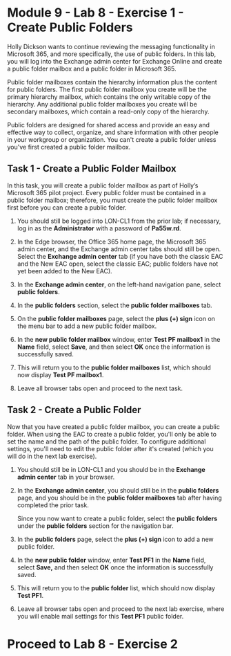 # Module 9 - Lab 8 - Exercise 1 - Create Public Folders

Holly Dickson wants to continue reviewing the messaging functionality in
Microsoft 365, and more specifically, the use of public folders. In this lab,
you will log into the Exchange admin center for Exchange Online and create a
public folder mailbox and a public folder in Microsoft 365.

Public folder mailboxes contain the hierarchy information plus the content for
public folders. The first public folder mailbox you create will be the primary
hierarchy mailbox, which contains the only writable copy of the hierarchy. Any
additional public folder mailboxes you create will be secondary mailboxes, which
contain a read-only copy of the hierarchy.

Public folders are designed for shared access and provide an easy and effective
way to collect, organize, and share information with other people in your
workgroup or organization. You can't create a public folder unless you've first
created a public folder mailbox.

## Task 1 - Create a Public Folder Mailbox

In this task, you will create a public folder mailbox as part of Holly’s
Microsoft 365 pilot project. Every public folder must be contained in a public
folder mailbox; therefore, you must create the public folder mailbox first
before you can create a public folder.

1.  You should still be logged into LON-CL1 from the prior lab; if necessary,
    log in as the **Administrator** with a password of **Pa55w.rd**.

2.  In the Edge browser, the Office 365 home page, the Microsoft 365 admin
    center, and the Exchange admin center tabs should still be open. Select the
    **Exchange admin center** tab (if you have both the classic EAC and the New
    EAC open, select the classic EAC; public folders have not yet been added to
    the New EAC).

3.  In the **Exchange admin center**, on the left-hand navigation pane, select
    **public folders**.

4.  In the **public folders** section, select the **public folder
    mailboxes** tab.

5.  On the **public folder mailboxes** page, select the **plus (+) sign** icon on
    the menu bar to add a new public folder mailbox.

6.  In the **new public folder mailbox** window, enter **Test PF mailbox1** in
    the **Name** field, select **Save**, and then select **OK** once the
    information is successfully saved.

7.  This will return you to the **public folder mailboxes** list, which should
    now display **Test PF mailbox1**.

8.  Leave all browser tabs open and proceed to the next task.

## Task 2 - Create a Public Folder

Now that you have created a public folder mailbox, you can create a public
folder. When using the EAC to create a public folder, you'll only be able to set
the name and the path of the public folder. To configure additional settings,
you'll need to edit the public folder after it's created (which you will do in
the next lab exercise).

1.  You should still be in LON-CL1 and you should be in the **Exchange admin
    center** tab in your browser.

2.  In the **Exchange admin center**, you should still be in the **public
    folders** page, and you should be in the **public folder mailboxes** tab
    after having completed the prior task.  
      
    Since you now want to create a public folder, select the **public folders**
    under the **public folders** section for the navigation bar.

3.  In the **public folders** page, select the **plus (+) sign** icon to add a
    new public folder.

4.  In the **new public folder** window, enter **Test PF1** in the **Name**
    field, select **Save,** and then select **OK** once the information is
    successfully saved.

5.  This will return you to the **public folder** list, which should now display
    **Test PF1**.

6.  Leave all browser tabs open and proceed to the next lab exercise, where you
    will enable mail settings for this **Test PF1** public folder.

# Proceed to Lab 8 - Exercise 2

